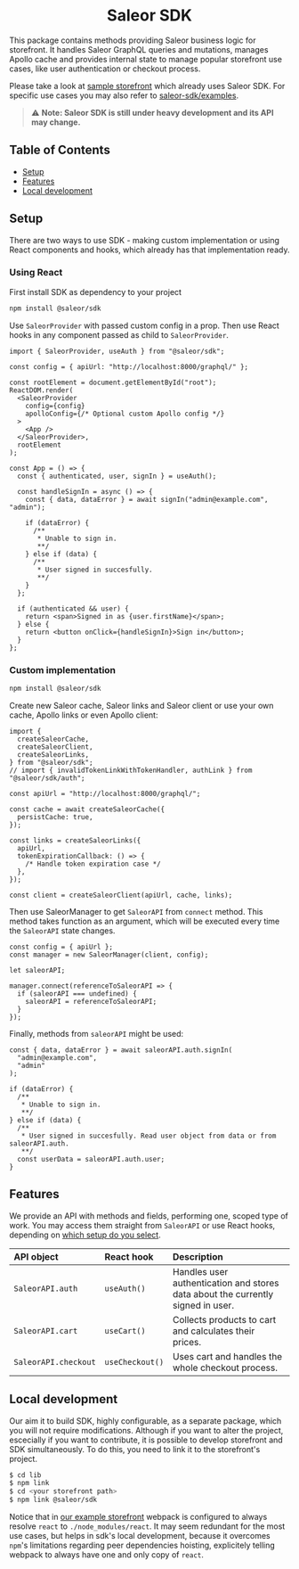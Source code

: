 <div align="center">
  <h1>Saleor SDK</h1>
</div>

This package contains methods providing Saleor business logic for storefront. It handles Saleor GraphQL queries and mutations, manages Apollo cache and provides internal state to manage popular storefront use cases, like user authentication or checkout process.

Please take a look at [sample storefront](https://github.com/mirumee/saleor-storefront) which already uses Saleor SDK. For specific use cases you may also refer to [saleor-sdk/examples](https://github.com/mirumee/saleor-sdk/tree/add/examples/examples/react/typescript/src).

> :warning: **Note: Saleor SDK is still under heavy development and its API may change.**

## Table of Contents

- [Setup](#setup)
- [Features](#features)
- [Local development](#local-development)

## Setup

There are two ways to use SDK - making custom implementation or using React components and hooks, which already has that implementation ready.

### Using React

First install SDK as dependency to your project

```bash
npm install @saleor/sdk
```

Use `SaleorProvider` with passed custom config in a prop. Then use React hooks in any component passed as child to `SaleorProvider`.

```tsx
import { SaleorProvider, useAuth } from "@saleor/sdk";

const config = { apiUrl: "http://localhost:8000/graphql/" };

const rootElement = document.getElementById("root");
ReactDOM.render(
  <SaleorProvider
    config={config}
    apolloConfig={/* Optional custom Apollo config */}
  >
    <App />
  </SaleorProvider>,
  rootElement
);

const App = () => {
  const { authenticated, user, signIn } = useAuth();

  const handleSignIn = async () => {
    const { data, dataError } = await signIn("admin@example.com", "admin");

    if (dataError) {
      /**
       * Unable to sign in.
       **/
    } else if (data) {
      /**
       * User signed in succesfully.
       **/
    }
  };

  if (authenticated && user) {
    return <span>Signed in as {user.firstName}</span>;
  } else {
    return <button onClick={handleSignIn}>Sign in</button>;
  }
};
```

### Custom implementation

```bash
npm install @saleor/sdk
```

Create new Saleor cache, Saleor links and Saleor client or use your own cache, Apollo links or even Apollo client:

```tsx
import {
  createSaleorCache,
  createSaleorClient,
  createSaleorLinks,
} from "@saleor/sdk";
// import { invalidTokenLinkWithTokenHandler, authLink } from "@saleor/sdk/auth";

const apiUrl = "http://localhost:8000/graphql/";

const cache = await createSaleorCache({
  persistCache: true,
});

const links = createSaleorLinks({
  apiUrl,
  tokenExpirationCallback: () => {
    /* Handle token expiration case */
  },
});

const client = createSaleorClient(apiUrl, cache, links);
```

Then use SaleorManager to get `SaleorAPI` from `connect` method. This method takes function as an argument, which will be executed every time the `SaleorAPI` state changes.

```tsx
const config = { apiUrl };
const manager = new SaleorManager(client, config);

let saleorAPI;

manager.connect(referenceToSaleorAPI => {
  if (saleorAPI === undefined) {
    saleorAPI = referenceToSaleorAPI;
  }
});
```

Finally, methods from `saleorAPI` might be used:

```tsx
const { data, dataError } = await saleorAPI.auth.signIn(
  "admin@example.com",
  "admin"
);

if (dataError) {
  /**
   * Unable to sign in.
   **/
} else if (data) {
  /**
   * User signed in succesfully. Read user object from data or from saleorAPI.auth.
   **/
  const userData = saleorAPI.auth.user;
}
```

## Features

We provide an API with methods and fields, performing one, scoped type of work. You may access them straight from `SaleorAPI` or use React hooks, depending on [which setup do you select](#setup).

| API object           | React hook      | Description                                                                     |
| :------------------- | :-------------- | :------------------------------------------------------------------------------ |
| `SaleorAPI.auth`     | `useAuth()`     | Handles user authentication and stores data about the currently signed in user. |
| `SaleorAPI.cart`     | `useCart()`     | Collects products to cart and calculates their prices.                          |
| `SaleorAPI.checkout` | `useCheckout()` | Uses cart and handles the whole checkout process.                               |

## Local development

Our aim it to build SDK, highly configurable, as a separate package, which you will not require modifications. Although if you want to alter the project, escecially if you want to contribute, it is possible to develop storefront and SDK simultaneously. To do this, you need
to link it to the storefront's project.

```bash
$ cd lib
$ npm link
$ cd <your storefront path>
$ npm link @saleor/sdk
```

Notice that in [our example storefront](https://github.com/mirumee/saleor-storefront)
webpack is configured to always resolve `react` to `./node_modules/react`. It may
seem redundant for the most use cases, but helps in sdk's local development, because
it overcomes `npm`'s limitations regarding peer dependencies hoisting, explicitely
telling webpack to always have one and only copy of `react`.
